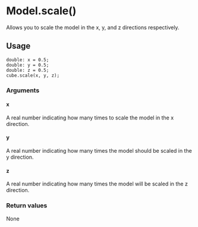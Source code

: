 # Model.scale()

Allows you to scale the model in the x, y, and z directions respectively.

## Usage

```
double: x = 0.5;
double: y = 0.5;
double: z = 0.5;
cube.scale(x, y, z);
```

### Arguments

#### x

A real number indicating how many times to scale the model in the x direction.

#### y

A real number indicating how many times the model should be scaled in the y direction.

#### z

A real number indicating how many times the model will be scaled in the z direction.

### Return values

None